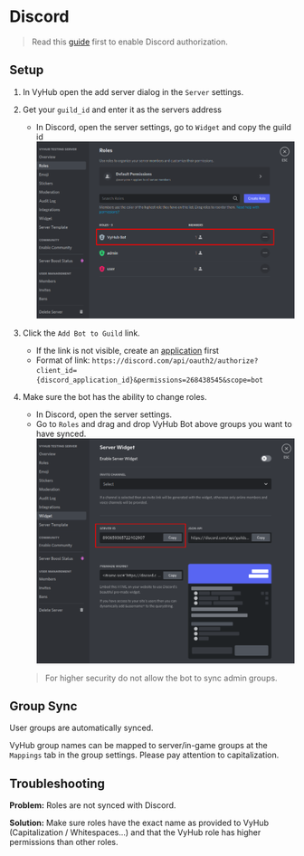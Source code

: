 # Discord

> Read this [guide](../guide/authorization.md) first to enable Discord authorization.


## Setup

1. In VyHub open the add server dialog in the `Server` settings. 
2. Get your `guild_id` and enter it as the servers address 
    - In Discord, open the server settings, go to `Widget` and copy the guild id
    ![Discord Role Permissions](../assets/game_integration_guide/discord_roles.png)
3. Click the `Add Bot to Guild` link. 
    - If the link is not visible, create an [application](../guide/authorization.md) first
    - Format of link: `https://discord.com/api/oauth2/authorize?client_id={discord_application_id}&permissions=268438545&scope=bot`
4. Make sure the bot has the ability to change roles.
    - In Discord, open the server settings.
    - Go to `Roles` and drag and drop VyHub Bot above groups you want to have synced.
    ![Discord Guild Id](../assets/game_integration_guide/discord_guild_id.png)

    > For higher security do not allow the bot to sync admin groups.


## Group Sync
User groups are automatically synced.

VyHub group names can be mapped to server/in-game groups at the `Mappings` tab in the group settings. Please pay attention to capitalization.

## Troubleshooting
__Problem:__ Roles are not synced with Discord.

__Solution:__ Make sure roles have the exact name as provided to VyHub (Capitalization / Whitespaces...) and that the VyHub role has higher permissions than other roles.
